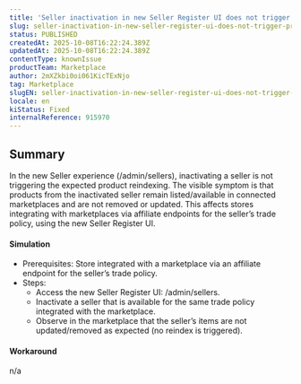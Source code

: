 ```yaml
---
title: 'Seller inactivation in new Seller Register UI does not trigger product reindexing (Marketplace sync gap)'
slug: seller-inactivation-in-new-seller-register-ui-does-not-trigger-product-reindexing-marketplace-sync-gap
status: PUBLISHED
createdAt: 2025-10-08T16:22:24.389Z
updatedAt: 2025-10-08T16:22:24.389Z
contentType: knownIssue
productTeam: Marketplace
author: 2mXZkbi0oi061KicTExNjo
tag: Marketplace
slugEN: seller-inactivation-in-new-seller-register-ui-does-not-trigger-product-reindexing-marketplace-sync-gap
locale: en
kiStatus: Fixed
internalReference: 915970
---
```


## Summary


In the new Seller experience (/admin/sellers), inactivating a seller is not triggering the expected product reindexing. The visible symptom is that products from the inactivated seller remain listed/available in connected marketplaces and are not removed or updated. This affects stores integrating with marketplaces via affiliate endpoints for the seller’s trade policy, using the new Seller Register UI.


#### Simulation



- Prerequisites: Store integrated with a marketplace via an affiliate endpoint for the seller’s trade policy.
- Steps:
  - Access the new Seller Register UI: /admin/sellers.
  - Inactivate a seller that is available for the same trade policy integrated with the marketplace.
  - Observe in the marketplace that the seller’s items are not updated/removed as expected (no reindex is triggered).


#### Workaround


n/a


